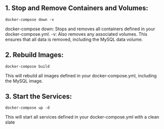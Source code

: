 ## 1. Stop and Remove Containers and Volumes:
``` 
docker-compose down -v  
```

docker-compose down: Stops and removes all containers defined in your docker-compose.yml.
-v: Also removes any associated volumes. This ensures that all data is removed, including the MySQL data volume.

## 2. Rebuild Images:

```
docker-compose build
``` 

This will rebuild all images defined in your docker-compose.yml, including the MySQL image.

## 3. Start the Services:

```
docker-compose up -d
```

This will start all services defined in your docker-compose.yml with a clean slate